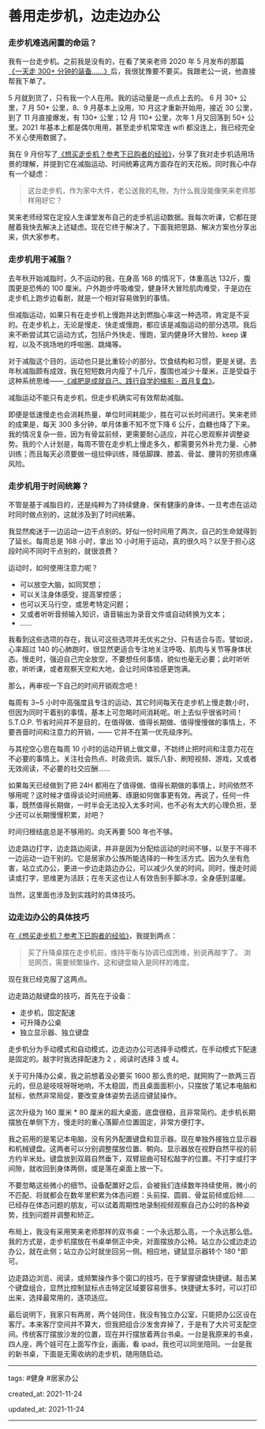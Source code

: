 # 善用走步机，边走边办公

### 走步机难逃闲置的命运？

我有一台走步机。之前我是没有的，在看了笑来老师 2020 年 5 月发布的那篇[《一天走 300+ 分钟的装备……》](https://mp.weixin.qq.com/s/FpO8qVaVkDTUDKk50zsQ_A)后，我很犹豫要不要买。我跟老公一说，他直接帮我下单了。

5 月就到货了，只有我一个人在用。我的运动量是一点点上去的。 6 月 30+ 公里，7 月 50+ 公里，8、9 月基本上没用，10 月这才重新开始用，接近 30 公里，到了 11 月直接爆发，有 130+ 公里；12 月 110+ 公里，次年 1 月又回落到 50+ 公里。2021 年基本上都是偶尔用用，甚至走步机常常连 wifi 都没连上，我已经完全不关心使用数据了。

我在 9 月份写了[《想买走步机？参考下已购者的经验》](https://mp.weixin.qq.com/s/--YEYXpM4SlQEyxiMZwyGg)，分享了我对走步机适用场景的理解，并提到它在减脂运动、时间统筹这两方面存在的天花板。同时我心中存有一个疑虑：

> 这台走步机，作为家中大件，老公送我的礼物，为什么我没能像笑来老师那样用好它？

笑来老师经常在定投人生课堂发布自己的走步机运动数据。我每次听课，它都在提醒着我快去解决上述疑虑。现在它终于解决了，下面我把思路、解决方案也分享出来，供大家参考。

### 走步机用于减脂？

去年秋开始减脂时，久不运动的我，在身高 168 的情况下，体重高达 132斤，腹围更是恐怖的 100 厘米。户外跑步呼吸难受，健身环大冒险肌肉难受，于是边在走步机上跑步边看剧，就是一个相对容易做到的事情。

但减脂运动，如果只有在走步机上慢跑并达到燃脂心率这一种选项，肯定是不妥的。在走步机上，无论是慢走、快走或慢跑，都应该是减脂运动的部分选项。我后来不断尝试其它运动方式，包括户外快走、慢跑，室内健身环大冒险、keep 课程，以及不挑场地的呼啦圈、跳绳等。

对于减脂这个目的，运动也只是比重较小的部分。饮食结构和习惯，更是关键。去年秋减脂颇有成效，我在短短数月内瘦了十几斤，腹围也减少十厘米，正是受益于这种系统思维——[《减肥是成就自己、践行自学的缩影 - 首月复盘》](https://mp.weixin.qq.com/s/6bnIX1F_1ntdS2uny-Ha3A)。

减脂运动不能只有走步机，但走步机确实可有效帮助减脂。

即便是低速慢走也会消耗热量，单位时间耗能少，胜在可以长时间进行。笑来老师的成果是，每天 300 多分钟，单月体重不知不觉下降 6 公斤，血糖也降了下来。我的情况复杂一些，因为有骨盆前倾，更需要耐心适应，并花心思观察并调整姿势。我的个人计划是，每周不管在走步机上慢走多久，都需要另外补充力量、心肺训练；而且每天必须要做一组拉伸训练，降低脚踝、膝盖、骨盆、腰背的劳损疼痛风险。

### 走步机用于时间统筹？

不管是基于减脂目的，还是纯粹为了持续健身、保有健康的身体，一旦考虑在运动时同时做点别的，这就涉及到了时间统筹。

我显然痴迷于一边运动一边干点别的。好似一份时间用了两次，自己的生命就得到了延长。每周总是 168 小时，拿出 10 小时用于运动，真的很久吗？以至于担心这段时间不同时干点别的，就很浪费？

运动时，如何使用注意力呢？

- 可以放空大脑，如同冥想；
- 可以关注身体感受，提高掌控感；
- 也可以天马行空，或思考特定问题；
- 又或者听听音频输入知识，语音输出为录音文件或自动转换为文本；
- ……

我看到这些选项的存在，我认可这些选项并无优劣之分、只有适合与否。譬如说，心率超过 140 的心肺跑时，很显然更适合专注地关注呼吸、肌肉与关节等身体状态。慢走时，强迫自己完全放空，不要想任何事情，貌似也毫无必要；此时听听歌，听听课，或者观察天空和大地，会让时间体验感更饱满。

那么，再审视一下自己的时间开销观念吧！

每周有 3~5 小时中高强度且专注的运动，其它时间每天在走步机上慢走数小时，但因为同时干着别的事情，基本上可忽略时间消耗呢。听上去似乎很省时间！S.T.O.P. 节省时间并不是目的，在值得做、值得长期做、值得慢慢做的事情上，不要吝啬时间和注意力的开销，—— 它并不在第一优先级序列。

与其挖空心思在每周 10 小时的运动开销上做文章，不妨终止把时间和注意力花在不必要的事情上。关注社会热点、时政资讯、娱乐八卦、刷短视频、游戏，又或者无效阅读，不必要的社交应酬……

如果每天已经做到了把 24H 都用在了值得做、值得长期做的事情上，时间依然不够用呢？这时候才值得谈论时间统筹、琢磨如何做事更有效。再说了，任何一件事，既然值得长期做，一时半会无法投入太多时间，也不必有太大的心理负担，至少还可以长期慢慢积累，对吧？

时间归根结底总是不够用的。向天再要 500 年也不够。

边走路边打字，边走路边阅读，并非是因为分配给运动的时间不够，以至于不得不一边运动一边干别的。它是居家办公族所能选择的一种生活方式。因为久坐有危害，站立式办公，更进一步边走路边办公，可以减少久坐的时间。同时，慢走时阅读或打字，思维更为活跃；在冬天这也让人有效告别手脚冰凉，全身感到温暖。

当然，这里面也涉及到实践时的具体技巧。

### 边走边办公的具体技巧

在[《想买走步机？参考下已购者的经验》](https://mp.weixin.qq.com/s/--YEYXpM4SlQEyxiMZwyGg)，我提到两点：

> 买了升降桌摆在走步机前，维持平衡与协调已成困难，别说再敲字了。
> 浏览网页，需要频繁操作。这和键盘输入是同样的难度。

现在我已经克服了这两点。

边走路边敲键盘的技巧，首先在于设备：

- 走步机，固定配速
- 可升降办公桌
- 独立显示器、独立键盘

走步机分为手动模式和自动模式，边走边办公可选择手动模式，在手动模式下配速是固定的。敲字时我选择配速为 2 ，阅读时选择 3 或 4。

关于可升降办公桌，我之前想着没必要买 1600 那么贵的吧，就网购了一款两三百元的，但总是吱吱呀呀地响，不太稳固，而且桌面面积小，只摆放了笔记本电脑和鼠标，依然非常局促，要改变身体姿势去适应键鼠操作。

这次升级为 160 厘米 * 80 厘米的超大桌面，底盘很稳，且非常简约。走步机长期摆放在单侧下方，慢走时的重心落脚点位置固定，非常方便打字。

我之前用的是笔记本电脑，没有另外配置键盘和显示器。现在单独外接独立显示器和机械键盘。这两者可以分别调整摆放位置、朝向。显示器放在视野自然平视的前方约半米处。键盘放到双肩自然垂下，双臂屈曲可轻松敲字的位置。不打字或打字间隙，就收回到身体两侧，或是落在桌面上放一下。

不要忽略这些微小的细节。设备配置好之后，会被我们连续数年持续使用，微小的不匹配、将就都会在数年里积累为体态问题：头前探、圆肩、骨盆前倾或后倾……已经存在体态问题的朋友，可以试着周期性地录制视频观察自己办公时的各种姿势，找到问题并调整和矫正。

布局上，我没有采用笑来老师那样的双书桌：一个永远那么高，一个永远那么低。我的方式是，走步机摆放在书桌单侧正中央，对面摆放办公椅。站立办公或边走边办公，就在此侧；站立办公时就坐回另一侧。相应地，键鼠显示器转个 180 °即可。

边走路边浏览、阅读，或频繁操作多个窗口的技巧，在于掌握键盘快捷键。敲击某个键盘组合，显然比控制鼠标点击特定区域要容易很多。快捷键太多时，可以打印出来，选择最常用的，逐项适应。

最后说明下，我家只有两房，两个娃同住，我没有独立办公室，只能把办公区设在客厅。本来客厅空间并不算大，但我把组合沙发舍弃掉了，于是有了大片可支配空间。传统客厅摆放沙发的位置，现在并行摆放着两台书桌。一台是我原来的书桌，四人座，两个娃可在上面写作业，画画，看 ipad，我也可以同坐陪同。一台是我的新书桌，下面是无需收纳的走步机，随用随启动。

---

tags: #健身  #居家办公 

created_at: 2021-11-24

updated_at: 2021-11-24

---